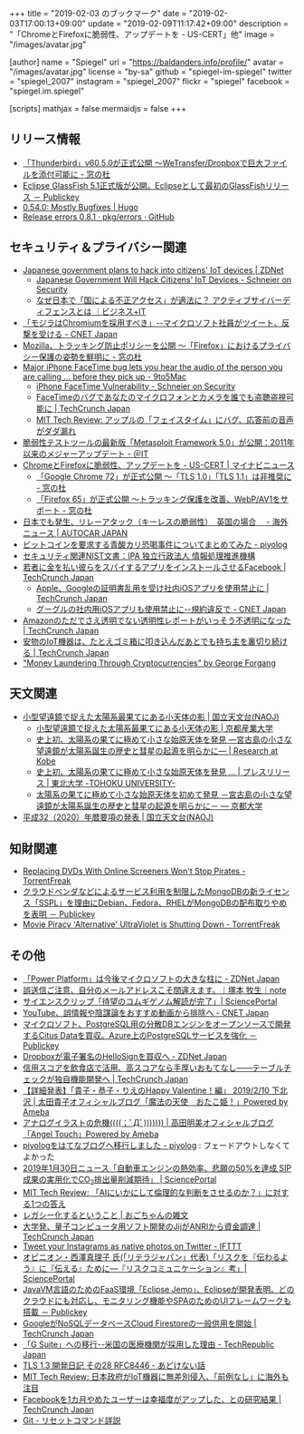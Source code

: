 +++
title = "2019-02-03 のブックマーク"
date =  "2019-02-03T17:00:13+09:00"
update = "2019-02-09T11:17:42+09:00"
description = "「ChromeとFirefoxに脆弱性、アップデートを - US-CERT」他"
image = "/images/avatar.jpg"

[author]
  name      = "Spiegel"
  url       = "https://baldanders.info/profile/"
  avatar    = "/images/avatar.jpg"
  license   = "by-sa"
  github    = "spiegel-im-spiegel"
  twitter   = "spiegel_2007"
  instagram = "spiegel_2007"
  flickr    = "spiegel"
  facebook  = "spiegel.im.spiegel"

[scripts]
  mathjax = false
  mermaidjs = false
+++

## リリース情報

- [「Thunderbird」v60.5.0が正式公開 ～WeTransfer/Dropboxで巨大ファイルを添付可能に - 窓の杜](https://forest.watch.impress.co.jp/docs/news/1167275.html)
- [Eclipse GlassFish 5.1正式版が公開。Eclipseとして最初のGlassFishリリース － Publickey](https://www.publickey1.jp/blog/19/eclipse_glassfish_51eclipseglassfish.html)
- [0.54.0: Mostly Bugfixes | Hugo](https://gohugo.io/news/0.54.0-relnotes/)
- [Release errors 0.8.1 · pkg/errors · GitHub](https://github.com/pkg/errors/releases/tag/v0.8.1)

## セキュリティ＆プライバシー関連

- [Japanese government plans to hack into citizens' IoT devices | ZDNet](https://www.zdnet.com/article/japanese-government-plans-to-hack-into-citizens-iot-devices/)
    - [Japanese Government Will Hack Citizens' IoT Devices - Schneier on Security](https://www.schneier.com/blog/archives/2019/01/japanese_govern.html)
    - [なぜ日本で「国による不正アクセス」が適法に？ アクティブサイバーディフェンスとは ｜ビジネス+IT](https://www.sbbit.jp/article/cont1/35989)
- [「モジラはChromiumを採用すべき」--マイクロソフト社員がツイート、反撃を受ける - CNET Japan](https://japan.cnet.com/article/35131920/)
- [Mozilla、トラッキング防止ポリシーを公開 ～「Firefox」におけるプライバシー保護の姿勢を鮮明に - 窓の杜](https://forest.watch.impress.co.jp/docs/news/1167068.html)
- [Major iPhone FaceTime bug lets you hear the audio of the person you are calling ... before they pick up - 9to5Mac](https://9to5mac.com/2019/01/28/facetime-bug-hear-audio/)
    - [iPhone FaceTime Vulnerability - Schneier on Security](https://www.schneier.com/blog/archives/2019/01/iphone_facetime.html)
    - [FaceTimeのバグであなたのマイクロフォンとカメラを誰でも盗聴盗視可能に  |  TechCrunch Japan](https://jp.techcrunch.com/2019/01/29/2019-01-28-nasty-facetime-bug-could-allows-others-to-eavesdrop-on-your-microphone-or-camera/)
    - [MIT Tech Review: アップルの「フェイスタイム」にバグ、応答前の音声がダダ漏れ](https://www.technologyreview.jp/nl/a-security-bug-in-apples-facetime-lets-people-snoop-on-others/)
- [脆弱性テストツールの最新版「Metasploit Framework 5.0」が公開：2011年以来のメジャーアップデート - ＠IT](http://www.atmarkit.co.jp/ait/articles/1901/30/news061.html)
- [ChromeとFirefoxに脆弱性、アップデートを - US-CERT | マイナビニュース](https://news.mynavi.jp/article/20190131-764255/)
    - [「Google Chrome 72」が正式公開 ～「TLS 1.0」「TLS 1.1」は非推奨に - 窓の杜](https://forest.watch.impress.co.jp/docs/news/1167165.html)
    - [「Firefox 65」が正式公開 ～トラッキング保護を改善、WebP/AV1をサポート - 窓の杜](https://forest.watch.impress.co.jp/docs/news/1167182.html)
- [日本でも発生、リレーアタック（キーレスの脆弱性）　英国の場合　 - 海外ニュース | AUTOCAR JAPAN](https://www.autocar.jp/news/2019/01/31/346789/)
- [ビットコインを要求する青酸カリ恐喝事件についてまとめてみた - piyolog](https://piyolog.hatenadiary.jp/entry/2019/01/31/180000)
- [セキュリティ関連NIST文書：IPA 独立行政法人 情報処理推進機構](https://www.ipa.go.jp/security/publications/nist/index.html)
- [若者に金を払い彼らをスパイするアプリをインストールさせるFacebook  |  TechCrunch Japan](https://jp.techcrunch.com/2019/01/31/2019-01-29-facebook-project-atlas/)
    - [Apple、Googleの証明書乱用を受け社内iOSアプリを使用禁止に  |  TechCrunch Japan](https://jp.techcrunch.com/2019/02/01/2019-01-31-apple-ban-google-data-app/)
    - [グーグルの社内用iOSアプリも使用禁止に--規約違反で - CNET Japan](https://japan.cnet.com/article/35132111/)
- [Amazonのただでさえ透明でない透明性レポートがいっそう不透明になった  |  TechCrunch Japan](https://jp.techcrunch.com/2019/02/01/2019-01-31-amazon-government-data-demands/)
- [安物のIoT機器は、たとえゴミ箱に叩き込んだあとでも持ち主を裏切り続ける  |  TechCrunch Japan](https://jp.techcrunch.com/2019/02/01/2019-01-30-cheap-internet-of-things-gadgets-betray-you-even-after-you-toss-them-in-the-trash/)
- ["Money Laundering Through Cryptocurrencies" by George Forgang](https://digitalcommons.lasalle.edu/ecf_capstones/40/)

## 天文関連

- [小型望遠鏡で捉えた太陽系最果てにある小天体の影 | 国立天文台(NAOJ)](https://www.nao.ac.jp/news/science/2019/20190129-kbo.html)
    - [小型望遠鏡で捉えた太陽系最果てにある小天体の影 | 京都産業大学](https://www.kyoto-su.ac.jp/news/20190129_345_news.html)
    - [史上初、太陽系の果てに極めて小さな始原天体を発見 ―宮古島の小さな望遠鏡が太陽系誕生の歴史と彗星の起源を明らかに― | Research at Kobe](http://www.kobe-u.ac.jp/research_at_kobe/NEWS/news/2019_01_29_01.html)
    - [史上初、太陽系の果てに極めて小さな始原天体を発見 ... | プレスリリース | 東北大学 -TOHOKU UNIVERSITY-](https://www.tohoku.ac.jp/japanese/2019/01/press-20190125-02-KBO.html)
    - [太陽系の果てに極めて小さな始原天体を初めて発見 －宮古島の小さな望遠鏡が太陽系誕生の歴史と彗星の起源を明らかに－ — 京都大学](http://www.kyoto-u.ac.jp/ja/research/research_results/2018/190129_1.html)
- [平成32（2020）年暦要項の発表 | 国立天文台(NAOJ)](https://www.nao.ac.jp/news/topics/2019/20190201-rekiyoko.html)

## 知財関連

- [Replacing DVDs With Online Screeners Won't Stop Pirates - TorrentFreak](https://torrentfreak.com/replacing-dvd-screeners-with-online-versions-wont-stop-pirates-190126/)
- [クラウドベンダなどによるサービス利用を制限したMongoDBの新ライセンス「SSPL」を理由にDebian、Fedora、RHELがMongoDBの配布取りやめを表明 － Publickey](https://www.publickey1.jp/blog/19/mongodbsspldebianfedorarhelmongodb.html)
- [Movie Piracy 'Alternative' UltraViolet is Shutting Down - TorrentFreak](https://torrentfreak.com/movie-piracy-alternative-ultraviolet-is-shutting-down/)

## その他

- [「Power Platform」は今後マイクロソフトの大きな柱に - ZDNet Japan](https://japan.zdnet.com/article/35131794/)
- [誤送信ご注意、自分のメールアドレスこそ間違えます。｜塚本 牧生｜note](https://note.mu/tsukamoto/n/nf4f81b92b20b)
- [サイエンスクリップ「待望のコムギゲノム解読が完了」| SciencePortal](https://scienceportal.jst.go.jp/clip/20190128_01.html)
- [YouTube、誤情報や陰謀論をおすすめ動画から排除へ - CNET Japan](https://japan.cnet.com/article/35131872/)
- [マイクロソフト、PostgreSQL用の分散DBエンジンをオープンソースで開発するCitus Dataを買収。Azure上のPostgreSQLサービスを強化 － Publickey](https://www.publickey1.jp/blog/19/postgresqldbcitus_dataazurepostgresql.html)
- [Dropboxが電子署名のHelloSignを買収へ - ZDNet Japan](https://japan.zdnet.com/article/35131913/)
- [信用スコアを飲食店で活用、高スコアなら手厚いおもてなし——テーブルチェックが独自機能開発へ  |  TechCrunch Japan](https://jp.techcrunch.com/2019/01/29/tablecheck-credit-score/)
- [【詳細発表】「貴子・恭子・りえのHappy Valentine！編」 2019/2/10 下北沢 | 太田貴子オフィシャルブログ「魔法の天使　おたこ姫！」Powered by Ameba](https://ameblo.jp/ohta-takako/entry-12422808860.html)
- [アナログイラストの危機((((；ﾟДﾟ))))))) | 高田明美オフィシャルブログ「Angel Touch」Powered by Ameba](https://ameblo.jp/angel-touch/entry-12436538670.html)
- [piyologをはてなブログへ移行しました - piyolog](https://piyolog.hatenadiary.jp/entry/2019/01/30/170426) : フェードアウトしなくてよかった
- [2019年1月30日ニュース「自動車エンジンの熱効率、悲願の50%を達成 SIP成果の実用化でCO<sub>2</sub>排出量削減期待」 | SciencePortal](https://scienceportal.jst.go.jp/news/newsflash_review/newsflash/2019/01/20190130_01.html)
- [MIT Tech Review: 「AIにいかにして倫理的な判断をさせるのか？」に対する1つの答え](https://www.technologyreview.jp/s/122607/giving-algorithms-a-sense-of-uncertainty-could-make-them-more-ethical/)
- [レガシー化するということ | おごちゃんの雑文](http://www.nurs.or.jp/~ogochan/essay/archives/5394)
- [大学発、量子コンピュータ用ソフト開発のJijがANRIから資金調達  |  TechCrunch Japan](https://jp.techcrunch.com/2019/02/01/jij-fundraising/)
- [Tweet your Instagrams as native photos on Twitter - IFTTT](https://ifttt.com/applets/aVxGRrtD-tweet-your-instagrams-as-native-photos-on-twitter)
- [オピニオン・西澤真理子 氏(「リテラジャパン」代表)「リスクを『伝わるよう』に『伝える』ために―『リスクコミュニケーション』考」| SciencePortal](https://scienceportal.jst.go.jp/columns/opinion/20190201_01.html)
- [JavaVM言語のためのFaaS環境「Eclipse Jemo」、Eclipseが開発表明。どのクラウドにも対応し、モニタリング機能やSPAのためのUIフレームワークも搭載 － Publickey](https://www.publickey1.jp/blog/19/javavmfaaseclipse_jemoeclipsespaui.html)
- [GoogleがNoSQLデータベースCloud Firestoreの一般供用を開始  |  TechCrunch Japan](https://jp.techcrunch.com/2019/02/01/2019-01-31-googles-cloud-firestore-nosql-database-hits-general-availability/)
- [「G Suite」への移行--米国の医療機関が採用した理由 - TechRepublic Japan](https://japan.techrepublic.com/article/35132074.htm)
- [TLS 1.3 開発日記 その28 RFC8446 - あどけない話](https://kazu-yamamoto.hatenablog.jp/entry/2018/10/30/160115)
- [MIT Tech Review: 日本政府がIoT機器に無差別侵入、「前例なし」に海外も注目](https://www.technologyreview.jp/nl/japan-plans-to-hack-into-millions-of-its-citizens-connected-devices/)
- [Facebookを1カ月やめたユーザーは幸福度がアップした、との研究結果  |  TechCrunch Japan](https://jp.techcrunch.com/2019/02/02/2019-01-31-stanford-nyu-econ-facebook-study/)
- [Git - リセットコマンド詳説](https://git-scm.com/book/ja/v2/Git-%E3%81%AE%E3%81%95%E3%81%BE%E3%81%96%E3%81%BE%E3%81%AA%E3%83%84%E3%83%BC%E3%83%AB-%E3%83%AA%E3%82%BB%E3%83%83%E3%83%88%E3%82%B3%E3%83%9E%E3%83%B3%E3%83%89%E8%A9%B3%E8%AA%AC)
